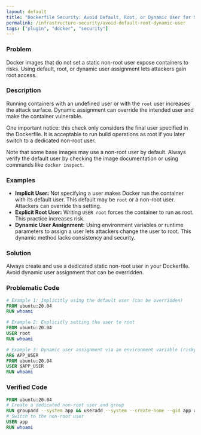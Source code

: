 ```yaml
---
layout: default
title: "Dockerfile Security: Avoid Default, Root, or Dynamic User for Secure Containers"
permalink: /infrastructure-security/avoid-default-root-dynamic-user
tags: ["plugin", "docker", "security"]
---
```


### Problem
Docker images that do not set a static non-root user expose containers to risks. Using default, root, or dynamic user assignment lets attackers gain root access.

### Description
Running containers with an undefined user or with the `root` user increases the attack surface. Dynamic assignment can override the intended user and make the container vulnerable.

One important notice: this check only considers the final user specified in the Dockerfile. It is acceptable to run build operations as root if you later switch to a dedicated non-root user. 

Note that some base images may use a non-root user by default. Always verify the default user by checking the image documentation or using commands like `docker inspect`.

### Examples
- **Implicit User:** Not specifying a user makes Docker run the container with its default user. This default may be `root` or a non-root user. Attackers can override this setting.
- **Explicit Root User:** Writing `USER root` forces the container to run as root. This practice increases risk.
- **Dynamic User Assignment:** Using environment variables or runtime parameters to assign a user lets attackers change the user to root. This dynamic method lacks consistency and security.

### Solution
Always create and use a dedicated static non-root user in your Dockerfile. Avoid dynamic user assignment that can be overridden.

### Problematic Code
```dockerfile
# Example 1: Implicitly using the default user (can be overridden)
FROM ubuntu:20.04
RUN whoami
```
```dockerfile
# Example 2: Explicitly setting the user to root
FROM ubuntu:20.04
USER root
RUN whoami
```
```dockerfile
# Example 3: Dynamic user assignment via an environment variable (risky if overridden)
ARG APP_USER
FROM ubuntu:20.04
USER $APP_USER
RUN whoami
```

### Verified Code
```dockerfile
FROM ubuntu:20.04
# Create a dedicated non-root user and group
RUN groupadd --system app && useradd --system --create-home --gid app app
# Switch to the non-root user
USER app
RUN whoami
```